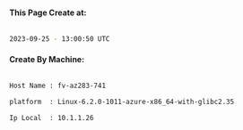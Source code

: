 
   
#### This Page Create at:

```bash

2023-09-25 - 13:00:50 UTC

```

#### Create By Machine:

```bash

Host Name : fv-az283-741

platform  : Linux-6.2.0-1011-azure-x86_64-with-glibc2.35

Ip Local  : 10.1.1.26

```

